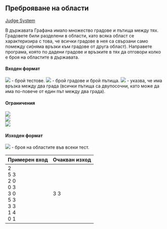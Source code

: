 ## Преброяване на области

[Judge System](https://www.hackerrank.com/contests/sda-2019-2020-exam-2e3nr4rr/challenges/challenge-2351)

В държавата Графана имало множество градове и пътища между тях. Градовете били разделени в области, като всяка област се характеризира с това, че всички градове в нея са свързани само помежду си(няма връзки към градове от друга област). Направете програма, която по дадени градове и връзките в тях да отговори колко е броя на областите в държавата.

#### Входен формат

<img src="https://latex.codecogs.com/svg.latex?\Large&space;Т"> - брой тестове. <img src="https://latex.codecogs.com/svg.latex?\Large&space;X,Y"> - брой градове и брой пътища. <img src="https://latex.codecogs.com/svg.latex?\Large&space;x_i,x_j"> - указва, че има връзка между два града (всички пътища са двупосочни, като може да има по-повече от един път между два града).

#### Ограничения

<img src="https://latex.codecogs.com/svg.latex?\Large&space;1<Т<20"><br>
<img src="https://latex.codecogs.com/svg.latex?\Large&space;1<X<10^5"><br>
<img src="https://latex.codecogs.com/svg.latex?\Large&space;0<Y<5.10^5"><br>

#### Изходен формат

<img src="https://latex.codecogs.com/svg.latex?\Large&space;N1,N2,...,N_T"> - броя на областите във всеки тест.

Примерен вход|Очакван изход
-|-
2<br>5 3<br>2 0<br>0 3<br>3 0<br>5 3<br>3 3<br>1 4<br>0 1|3 3 

